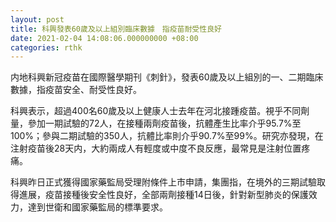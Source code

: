 ```yaml
---
layout: post
title: 科興發表60歲及以上組別臨床數據　指疫苗耐受性良好
date: 2021-02-04 14:08:06.000000000 +08:00
categories: rthk
---
```


内地科興新冠疫苗在國際醫學期刊《刺針》，發表60歲及以上組別的一、二期臨床數據，指疫苗安全、耐受性良好。

科興表示，超過400名60歲及以上健康人士去年在河北接踵疫苗。視乎不同劑量，參加一期試驗的72人，在接種兩劑疫苗後，抗體產生比率介乎95.7%至100%；參與二期試驗的350人，抗體比率則介乎90.7%至99%。研究亦發現，在注射疫苗後28天内，大約兩成人有輕度或中度不良反應，最常見是注射位置疼痛。

科興昨日正式獲得國家藥監局受理附條件上市申請，集團指，在境外的三期試驗取得進展，疫苗接種後安全性良好，全部兩劑接種14日後，針對新型肺炎的保護效力，達到世衛和國家藥監局的標準要求。
